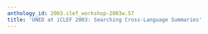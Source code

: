```yaml
---
anthology_id: 2003.clef_workshop-2003w.57
title: 'UNED at iCLEF 2003: Searching Cross-Language Summaries'
---
```

